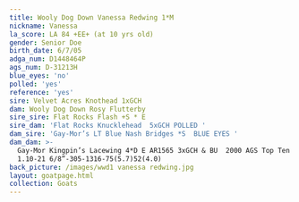 ```yaml
---
title: Wooly Dog Down Vanessa Redwing 1*M
nickname: Vanessa
la_score: LA 84 +EE+ (at 10 yrs old)
gender: Senior Doe
birth_date: 6/7/05
adga_num: D1448464P
ags_num: D-31213H
blue_eyes: 'no'
polled: 'yes'
reference: 'yes'
sire: Velvet Acres Knothead 1xGCH
dam: Wooly Dog Down Rosy Flutterby
sire_sire: Flat Rocks Flash +S * E
sire_dam: 'Flat Rocks Knucklehead  5xGCH POLLED '
dam_sire: 'Gay-Mor’s LT Blue Nash Bridges *S  BLUE EYES '
dam_dam: >-
  Gay-Mor Kingpin’s Lacewing 4*D E AR1565 3xGCH & BU  2000 AGS Top Ten Milk No 2
  1.10-21 6/8”-305-1316-75(5.7)52(4.0)
back_picture: /images/wwd1 vanessa redwing.jpg
layout: goatpage.html
collection: Goats
---
```


